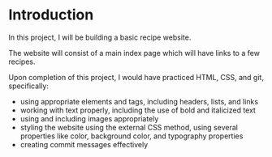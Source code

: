 # Introduction
In this project, I will be building a basic recipe website.

The website will consist of a main index page which will have links to a few recipes.

Upon completion of this project, I would have practiced HTML, CSS, and git, specifically:
- using appropriate elements and tags, including headers, lists, and links
- working with text properly, including the use of bold and italicized text
- using and including images appropriately
- styling the website using the external CSS method, using several properties like color, background color, and typography properties
- creating commit messages effectively
